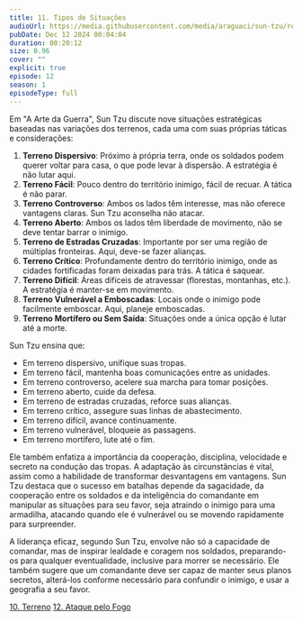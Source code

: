 ```yaml
---
title: 11. Tipos de Situações
audioUrl: https://media.githubusercontent.com/media/araguaci/sun-tzu/refs/heads/main/public/audio/12-cap-11-os-9-tipos-de-situacoes.mp3
pubDate: Dec 12 2024 00:04:04
duration: 00:20:12
size: 0.96
cover: ""
explicit: true
episode: 12
season: 1
episodeType: full
---
```



Em "A Arte da Guerra", Sun Tzu discute nove situações estratégicas baseadas nas variações dos terrenos, cada uma com suas próprias táticas e considerações:

1. **Terreno Dispersivo**: Próximo à própria terra, onde os soldados podem querer voltar para casa, o que pode levar à dispersão. A estratégia é não lutar aqui.
2. **Terreno Fácil**: Pouco dentro do território inimigo, fácil de recuar. A tática é não parar.
3. **Terreno Controverso**: Ambos os lados têm interesse, mas não oferece vantagens claras. Sun Tzu aconselha não atacar.
4. **Terreno Aberto**: Ambos os lados têm liberdade de movimento, não se deve tentar barrar o inimigo.
5. **Terreno de Estradas Cruzadas**: Importante por ser uma região de múltiplas fronteiras. Aqui, deve-se fazer alianças.
6. **Terreno Crítico**: Profundamente dentro do território inimigo, onde as cidades fortificadas foram deixadas para trás. A tática é saquear.
7. **Terreno Difícil**: Áreas difíceis de atravessar (florestas, montanhas, etc.). A estratégia é manter-se em movimento.
8. **Terreno Vulnerável a Emboscadas**: Locais onde o inimigo pode facilmente emboscar. Aqui, planeje emboscadas.
9. **Terreno Mortífero ou Sem Saída**: Situações onde a única opção é lutar até a morte.

Sun Tzu ensina que:

- Em terreno dispersivo, unifique suas tropas.
- Em terreno fácil, mantenha boas comunicações entre as unidades.
- Em terreno controverso, acelere sua marcha para tomar posições.
- Em terreno aberto, cuide da defesa.
- Em terreno de estradas cruzadas, reforce suas alianças.
- Em terreno crítico, assegure suas linhas de abastecimento.
- Em terreno difícil, avance continuamente.
- Em terreno vulnerável, bloqueie as passagens.
- Em terreno mortífero, lute até o fim.

Ele também enfatiza a importância da cooperação, disciplina, velocidade e secreto na condução das tropas. A adaptação às circunstâncias é vital, assim como a habilidade de transformar desvantagens em vantagens. Sun Tzu destaca que o sucesso em batalhas depende da sagacidade, da cooperação entre os soldados e da inteligência do comandante em manipular as situações para seu favor, seja atraindo o inimigo para uma armadilha, atacando quando ele é vulnerável ou se movendo rapidamente para surpreender.

A liderança eficaz, segundo Sun Tzu, envolve não só a capacidade de comandar, mas de inspirar lealdade e coragem nos soldados, preparando-os para qualquer eventualidade, inclusive para morrer se necessário. Ele também sugere que um comandante deve ser capaz de manter seus planos secretos, alterá-los conforme necessário para confundir o inimigo, e usar a geografia a seu favor.

<div class="text-center mt-16">
  <a class="btn btn-accent mt-9" href="/episode/post11">10. Terreno</a>
  <a class="btn btn-accent mt-9" href="/episode/post13">12. Ataque pelo Fogo</a>
</div>